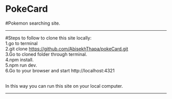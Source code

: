 # PokeCard

#Pokemon searching site.

------------------------------------
#Steps to follow to clone this site locally:<br/>
1.go to terminal<br/>
2.git clone https://github.com/AbisekhThapa/pokeCard.git <br/>
3.Go to cloned folder through terminal.<br/>
4.npm install.<br/>
5.npm run dev.<br/>
6.Go to your browser and start http://localhost:4321<br/><br/>

In this way you can run this site on your local computer.<br/>

----------------------------------------
